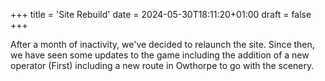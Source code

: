 +++
title = 'Site Rebuild'
date = 2024-05-30T18:11:20+01:00
draft = false
+++

After a month of inactivity, we've decided to relaunch the site.  Since then, we have seen some updates to the game including the addition of a new operator (First) including a new route in Owthorpe to go with the scenery.
